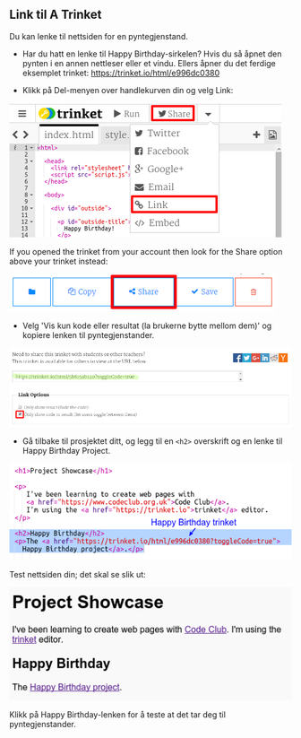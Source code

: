 ## Link til A Trinket

Du kan lenke til nettsiden for en pyntegjenstand.

+ Har du hatt en lenke til Happy Birthday-sirkelen? Hvis du så åpnet den pynten i en annen nettleser eller et vindu. Ellers åpner du det ferdige eksemplet trinket: <https://trinket.io/html/e996dc0380>

+ Klikk på Del-menyen over handlekurven din og velg Link:

![skjermbilde](images/showcase-share1.png)

If you opened the trinket from your account then look for the Share option above your trinket instead:

![skjermbilde](images/showcase-share2.png)

+ Velg 'Vis kun kode eller resultat (la brukerne bytte mellom dem)' og kopiere lenken til pyntegjenstander. 

![skjermbilde](images/showcase-get-link.png)

+ Gå tilbake til prosjektet ditt, og legg til en `<h2>` overskrift og en lenke til Happy Birthday Project.

![skjermbilde](images/showcase-link-trinket.png)

Test nettsiden din; det skal se slik ut:

![skjermbilde](images/showcase-link-output.png)

Klikk på Happy Birthday-lenken for å teste at det tar deg til pyntegjenstander.